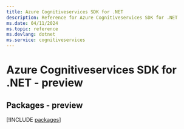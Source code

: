```yaml
---
title: Azure Cognitiveservices SDK for .NET
description: Reference for Azure Cognitiveservices SDK for .NET
ms.date: 04/11/2024
ms.topic: reference
ms.devlang: dotnet
ms.service: cognitiveservices
---
```

# Azure Cognitiveservices SDK for .NET - preview
## Packages - preview
[!INCLUDE [packages](cognitiveservices-index.md)]
